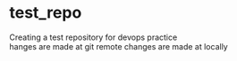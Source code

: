 # test_repo
Creating a test repository for devops practice  
hanges are made at git remote
changes are made at locally
